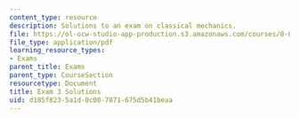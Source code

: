 ```yaml
---
content_type: resource
description: Solutions to an exam on classical mechanics.
file: https://ol-ocw-studio-app-production.s3.amazonaws.com/courses/8-012-physics-i-classical-mechanics-fall-2008/d185f8235a1d0c007871675d5b41beaa_exam3sol.pdf
file_type: application/pdf
learning_resource_types:
- Exams
parent_title: Exams
parent_type: CourseSection
resourcetype: Document
title: Exam 3 Solutions
uid: d185f823-5a1d-0c00-7871-675d5b41beaa
---
```

